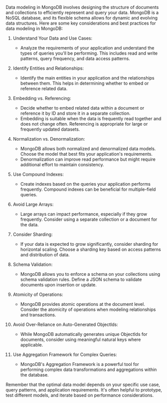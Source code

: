 Data modeling in MongoDB involves designing the structure of documents and collections to efficiently represent and query your data. MongoDB is a NoSQL database, and its flexible schema allows for dynamic and evolving data structures. Here are some key considerations and best practices for data modeling in MongoDB:

1. Understand Your Data and Use Cases:
   - Analyze the requirements of your application and understand the types of queries you'll be performing. This includes read and write patterns, query frequency, and data access patterns.

2. Identify Entities and Relationships:
   - Identify the main entities in your application and the relationships between them. This helps in determining whether to embed or reference related data.

3. Embedding vs. Referencing:
   - Decide whether to embed related data within a document or reference it by ID and store it in a separate collection.
   - Embedding is suitable when the data is frequently read together and does not change often. Referencing is appropriate for large or frequently updated datasets.

4. Normalization vs. Denormalization:
   - MongoDB allows both normalized and denormalized data models. Choose the model that best fits your application's requirements.
   - Denormalization can improve read performance but might require additional effort to maintain consistency.

5. Use Compound Indexes:
   - Create indexes based on the queries your application performs frequently. Compound indexes can be beneficial for multiple-field queries.

6. Avoid Large Arrays:
   - Large arrays can impact performance, especially if they grow frequently. Consider using a separate collection or a document for the data.

7. Consider Sharding:
   - If your data is expected to grow significantly, consider sharding for horizontal scaling. Choose a sharding key based on access patterns and distribution of data.

8. Schema Validation:
   - MongoDB allows you to enforce a schema on your collections using schema validation rules. Define a JSON schema to validate documents upon insertion or update.

9. Atomicity of Operations:
   - MongoDB provides atomic operations at the document level. Consider the atomicity of operations when modeling relationships and transactions.

10. Avoid Over-Reliance on Auto-Generated ObjectIds:
    - While MongoDB automatically generates unique ObjectIds for documents, consider using meaningful natural keys where applicable.

11. Use Aggregation Framework for Complex Queries:
    - MongoDB's Aggregation Framework is a powerful tool for performing complex data transformations and aggregations within the database.

Remember that the optimal data model depends on your specific use case, query patterns, and application requirements. It's often helpful to prototype, test different models, and iterate based on performance considerations.
